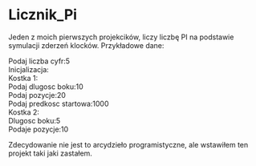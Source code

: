 # Licznik_Pi
Jeden z moich pierwszych projekcików, liczy liczbę PI na podstawie symulacji zderzeń klocków. Przykładowe dane:

Podaj liczba cyfr:5 <br>
Inicjalizacja: <br>
Kostka 1: <br>
Podaj dlugosc boku:10 <br>
Podaj pozycje:20 <br>
Podaj predkosc startowa:1000 <br>
Kostka 2: <br>
Dlugosc boku:5 <br>
Podaje pozycje:10 <br>

Zdecydowanie nie jest to arcydzieło programistyczne, ale wstawiłem ten projekt taki jaki
zastałem.

